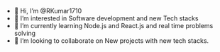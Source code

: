 - 👋 Hi, I’m @RKumar1710
- 👀 I’m interested in Software development and new Tech stacks
- 🌱 I’m currently learning Node.js and React.js and real time problems solving
- 💞️ I’m looking to collaborate on New projects with new tech stacks.

<!---
RKumar1710/RKumar1710 is a ✨ special ✨ repository because its `README.md` (this file) appears on your GitHub profile.
You can click the Preview link to take a look at your changes.
--->
